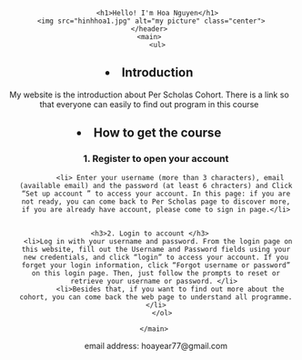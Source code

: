 <!DOCTYPE html>
<html>

<head>
	<meta charset="utf-8">
	<meta name="viewport" content="width=device-width">
	<title>Hello</title>
	<link href="style.css" rel="stylesheet" type="text/css" />
</head>

<body>
	<header>
   
		<h1>Hello! I'm Hoa Nguyen</h1>
     <img src="hinhhoa1.jpg" alt="my picture" class="center">
	</header>
	<main>
		<ul>
<h2><li> Introduction </li></h2>
    <p>My website is the introduction about Per Scholas Cohort. There is a link so that everyone can easily to find out program in this course </p>
     
<h2><li> How to get the course</li></h2> 
	<ol>
	   <h3>1. Register to open your account </h3>
	  
		   <li> Enter your username (more than 3 characters), email (available email) and the password (at least 6 chracters) and Click “Set up account ” to access your account. In this page: if you are not ready, you can come back to Per Scholas page to discover more, if you are already have account, please come to sign in page.</li>

  
	 <h3>2. Login to account </h3>	  
     <li>Log in with your username and password. From the login page on this website, fill out the Username and Password fields using your new credentials, and click “login” to access your account. If you forget your login information, click “Forgot username or password” on this login page. Then, just follow the prompts to reset or retrieve your username or password. </li> 
		   <li>Besides that, if you want to find out more about the cohort, you can come back the web page to understand all programme.</li>
	   </ol>
	  
	</main>	
<footer>
		<p>email address: hoayear77@gmail.com</p>
		
</footer>
   

</body>

</html>
